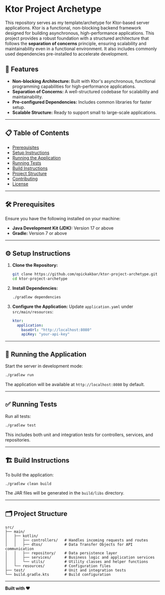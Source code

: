 # Ktor Project Archetype

This repository serves as my template/archetype for Ktor-based server applications. Ktor is a functional, non-blocking backend framework designed for building asynchronous, high-performance applications. This project provides a robust foundation with a structured architecture that follows the **separation of concerns** principle, ensuring scalability and maintainability even in a functional environment. It also includes commonly used dependencies pre-installed to accelerate development.

## 🚀 Features
- **Non-blocking Architecture:** Built with Ktor's asynchronous, functional programming capabilities for high-performance applications.
- **Separation of Concerns:** A well-structured codebase for scalability and maintainability.
- **Pre-configured Dependencies:** Includes common libraries for faster setup.
- **Scalable Structure:** Ready to support small to large-scale applications.

---

## 📋 Table of Contents
- [Prerequisites](#prerequisites)
- [Setup Instructions](#setup-instructions)
- [Running the Application](#running-the-application)
- [Running Tests](#running-tests)
- [Build Instructions](#build-instructions)
- [Project Structure](#project-structure)
- [Contributing](#contributing)
- [License](#license)

---

## 🛠️ Prerequisites
Ensure you have the following installed on your machine:

- **Java Development Kit (JDK):** Version 17 or above
- **Gradle:** Version 7 or above

---

## ⚙️ Setup Instructions

1. **Clone the Repository:**
   ```bash
   git clone https://github.com/opickakbar/ktor-project-archetype.git
   cd ktor-project-archetype
   ```

2. **Install Dependencies:**
   ```bash
   ./gradlew dependencies
   ```

3. **Configure the Application:**
   Update `application.yaml` under `src/main/resources`:
   ```yaml
   ktor:
     application:
       baseUrl: "http://localhost:8080"
       apiKey: "your-api-key"
   ```

---

## 🚀 Running the Application

Start the server in development mode:
```bash
./gradlew run
```
The application will be available at `http://localhost:8080` by default.

---

## ✅ Running Tests

Run all tests:
```bash
./gradlew test
```
This includes both unit and integration tests for controllers, services, and repositories.

---

## 🏗️ Build Instructions

To build the application:
```bash
./gradlew clean build
```
The JAR files will be generated in the `build/libs` directory.

---

## 🗂️ Project Structure

```plaintext
src/
├── main/
│   ├── kotlin/
│   │   ├── controllers/   # Handles incoming requests and routes
│   │   ├── dtos/          # Data Transfer Objects for API communication
│   │   ├── repository/    # Data persistence layer
│   │   ├── services/      # Business logic and application services
│   │   └── utils/         # Utility classes and helper functions
│   └── resources/         # Configuration files
├── test/                  # Unit and integration tests
└── build.gradle.kts       # Build configuration
```

---

**Built with ❤️**
